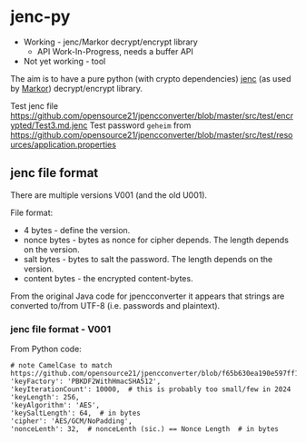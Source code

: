 # jenc-py

  * Working - jenc/Markor decrypt/encrypt library
      * API Work-In-Progress, needs a buffer API
  * Not yet working - tool

The aim is to have a pure python (with crypto dependencies) [jenc](https://github.com/opensource21/jpencconverter) (as used by [Markor](https://github.com/gsantner/markor)) decrypt/encrypt library.


Test jenc file https://github.com/opensource21/jpencconverter/blob/master/src/test/encrypted/Test3.md.jenc
Test password `geheim` from https://github.com/opensource21/jpencconverter/blob/master/src/test/resources/application.properties

## jenc file format

There are multiple versions V001 (and the old U001).

File format:

  * 4 bytes - define the version.
  * nonce bytes - bytes as nonce for cipher depends. The length depends on the version.
  * salt bytes - bytes to salt the password. The length depends on the version.
  * content bytes - the encrypted content-bytes.

From the original Java code for jpencconverter it appears that strings are converted to/from UTF-8 (i.e. passwords and plaintext).

### jenc file format - V001

From Python code:

    # note CamelCase to match https://github.com/opensource21/jpencconverter/blob/f65b630ea190e597ff138d9c1ffa9409bb4d56f7/src/main/java/de/stanetz/jpencconverter/cryption/JavaPasswordbasedCryption.java#L229
    'keyFactory': 'PBKDF2WithHmacSHA512',
    'keyIterationCount': 10000,  # this is probably too small/few in 2024
    'keyLength': 256,
    'keyAlgorithm': 'AES',
    'keySaltLength': 64,  # in bytes
    'cipher': 'AES/GCM/NoPadding',
    'nonceLenth': 32,  # nonceLenth (sic.) == Nonce Length  # in bytes
